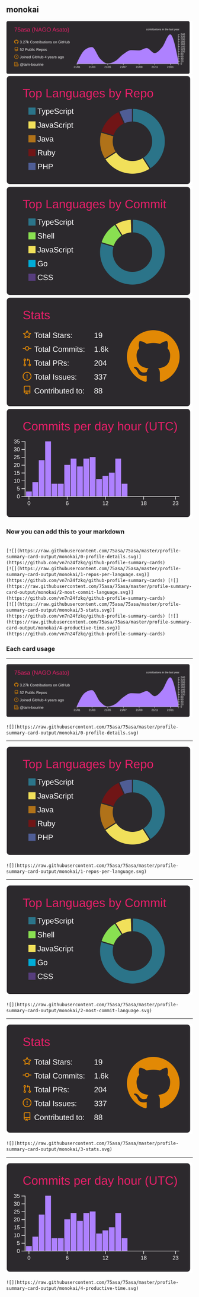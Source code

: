## monokai

[![](./0-profile-details.svg)](https://github.com/vn7n24fzkq/github-profile-summary-cards)
[![](./1-repos-per-language.svg)](https://github.com/vn7n24fzkq/github-profile-summary-cards) [![](./2-most-commit-language.svg)](https://github.com/vn7n24fzkq/github-profile-summary-cards)
[![](./3-stats.svg)](https://github.com/vn7n24fzkq/github-profile-summary-cards) [![](./4-productive-time.svg)](https://github.com/vn7n24fzkq/github-profile-summary-cards)

### Now you can add this to your markdown

```

[![](https://raw.githubusercontent.com/75asa/75asa/master/profile-summary-card-output/monokai/0-profile-details.svg)](https://github.com/vn7n24fzkq/github-profile-summary-cards)
[![](https://raw.githubusercontent.com/75asa/75asa/master/profile-summary-card-output/monokai/1-repos-per-language.svg)](https://github.com/vn7n24fzkq/github-profile-summary-cards) [![](https://raw.githubusercontent.com/75asa/75asa/master/profile-summary-card-output/monokai/2-most-commit-language.svg)](https://github.com/vn7n24fzkq/github-profile-summary-cards)
[![](https://raw.githubusercontent.com/75asa/75asa/master/profile-summary-card-output/monokai/3-stats.svg)](https://github.com/vn7n24fzkq/github-profile-summary-cards) [![](https://raw.githubusercontent.com/75asa/75asa/master/profile-summary-card-output/monokai/4-productive-time.svg)](https://github.com/vn7n24fzkq/github-profile-summary-cards)

```

### Each card usage

---

![](./0-profile-details.svg)

```
![](https://raw.githubusercontent.com/75asa/75asa/master/profile-summary-card-output/monokai/0-profile-details.svg)
```

---

![](./1-repos-per-language.svg)

```
![](https://raw.githubusercontent.com/75asa/75asa/master/profile-summary-card-output/monokai/1-repos-per-language.svg)
```

---

![](./2-most-commit-language.svg)

```
![](https://raw.githubusercontent.com/75asa/75asa/master/profile-summary-card-output/monokai/2-most-commit-language.svg)
```

---

![](./3-stats.svg)

```
![](https://raw.githubusercontent.com/75asa/75asa/master/profile-summary-card-output/monokai/3-stats.svg)
```

---

![](./4-productive-time.svg)

```
![](https://raw.githubusercontent.com/75asa/75asa/master/profile-summary-card-output/monokai/4-productive-time.svg)
```
